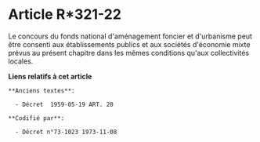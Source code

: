 # Article R*321-22

Le concours du fonds national d'aménagement foncier et d'urbanisme peut être consenti aux établissements publics et aux
sociétés d'économie mixte prévus au présent chapitre dans les mêmes conditions qu'aux collectivités locales.

**Liens relatifs à cet article**

	**Anciens textes**:

	  - Décret  1959-05-19 ART. 20

	**Codifié par**:

	  - Décret n°73-1023 1973-11-08
